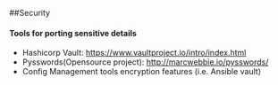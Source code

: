 ##Security

#### Tools for porting sensitive details
- Hashicorp Vault: https://www.vaultproject.io/intro/index.html
- Pysswords(Opensource project): http://marcwebbie.io/pysswords/
- Config Management tools encryption features (i.e. Ansible vault)
